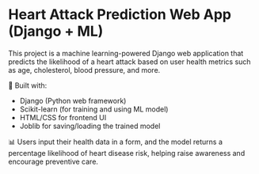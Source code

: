# Heart Attack Prediction Web App (Django + ML)

This project is a machine learning-powered Django web application that predicts the likelihood of a heart attack based on user health metrics such as age, cholesterol, blood pressure, and more.

🚀 Built with:
- Django (Python web framework)
- Scikit-learn (for training and using ML model)
- HTML/CSS for frontend UI
- Joblib for saving/loading the trained model

📊 Users input their health data in a form, and the model returns a percentage likelihood of heart disease risk, helping raise awareness and encourage preventive care.
